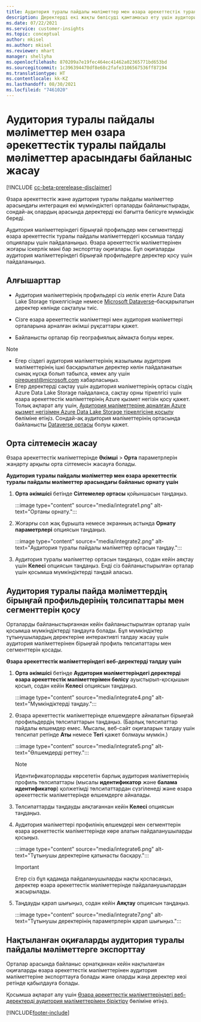 ```yaml
---
title: Аудитория туралы пайдалы мәліметтер мен өзара әрекеттестік туралы пайдалы мәліметтер арасындағы байланыс жасау
description: Деректерді екі жақты бөлісуді қамтамасыз ету үшін аудитория мен өзара түсіністік туралы пайдалы мәліметтер арасында белсенді байланыс жасаңыз.
ms.date: 07/22/2021
ms.service: customer-insights
ms.topic: conceptual
author: mkisel
ms.author: mkisel
ms.reviewer: mhart
manager: shellyha
ms.openlocfilehash: 870209a7e19fec464ec41462a02365771bd653bd
ms.sourcegitcommit: 1c396394470df8e68c2fafe3106567536ff87194
ms.translationtype: HT
ms.contentlocale: kk-KZ
ms.lasthandoff: 08/30/2021
ms.locfileid: "7461020"
---
```

# <a name="create-a-link-between-audience-insights-and-engagement-insights"></a>Аудитория туралы пайдалы мәліметтер мен өзара әрекеттестік туралы пайдалы мәліметтер арасындағы байланыс жасау

[!INCLUDE [cc-beta-prerelease-disclaimer](includes/cc-beta-prerelease-disclaimer.md)]

Өзара әрекеттестік және аудитория туралы пайдалы мәліметтер арасындағы интеграция екі мүмкіндіктегі орталарды байланыстырады, сондай-ақ олардың арасында деректерді екі бағытта бөлісуге мүмкіндік береді.

Аудитория мәліметтеріндегі бірыңғай профильдер мен сегменттерді өзара әрекеттестік туралы пайдалы мәліметтердегі қосымша талдау опциялары үшін пайдаланыңыз. Өзара әрекеттестік мәліметтерінен жоғары іскерлік мәні бар экспорттау оқиғалары. Бұл оқиғаларды аудитория мәліметтеріндегі бірыңғай профильдерге деректер қосу үшін пайдаланыңыз.

## <a name="prerequisites"></a>Алғышарттар

- Аудитория мәліметтерінің профильдері сіз иелік ететін Azure Data Lake Storage тіркелгісінде немесе [Microsoft Dataverse](/powerapps/maker/data-platform/data-platform-intro.md)&ndash;басқарылатын деректер көлінде сақталуы тиіс. 

- Сізге өзара әрекеттестік мәліметтері мен аудитория мәліметтері орталарына арналған әкімші рұқсаттары қажет.

- Байланысты орталар бір географиялық аймақта болуы керек.

> [!NOTE]
> - Егер сіздегі аудитория мәліметтерінің жазылымы аудитория мәліметтерінің ішкі басқарылатын деректер көлін пайдаланатын сынақ нұсқа болып табылса, көмек алу үшін [pirequest@microsoft.com](mailto:pirequest@microsoft.com) хабарласыңыз. 
> - Егер деректерді сақтау үшін аудитория мәліметтерінің ортасы сіздің Azure Data Lake Storage пайдаланса, сақтау орны тіркелгісі үшін өзара әрекеттестік мәліметтерінің Azure қызмет негізін қосу қажет. Толық ақпарат алу үшін, [Аудитория мәліметтеріне арналған Azure қызмет негізімен Azure Data Lake Storage тіркелгісіне қосылу](../audience-insights/connect-service-principal.md) бөліміне өтіңіз. Сондай-ақ аудитория мәліметтерінің ортасында байланысты [Dataverse ортасы](../audience-insights/get-started-paid.md) болуы қажет. 

## <a name="create-an-environment-link"></a>Орта сілтемесін жасау

Өзара әрекеттестік мәліметтерінде **Әкімші** > **Орта** параметрлерін жаңарту арқылы орта сілтемесін жасауға болады.

**Аудитория туралы пайдалы мәліметтер мен өзара әрекеттестік туралы пайдалы мәліметтер арасындағы байланыс орнату үшін**

1. **Орта әкімшісі** бетінде **Сілтемелер ортасы** қойыншасын таңдаңыз.

    :::image type="content" source="media/integrate1.png" alt-text="Ортаны орнату.":::

1. Жоғарғы сол жақ бұрышта немесе экранның астында **Орнату параметрлері** опциясын таңдаңыз.

     :::image type="content" source="media/integrate2.png" alt-text="Аудитория туралы пайдалы мәліметтер ортасын таңдау.":::

1. Аудитория туралы мәліметтер ортасын таңдаңыз, содан кейін аяқтау үшін **Келесі** опциясын таңдаңыз. Енді сіз байланыстырылған орталар үшін қосымша мүмкіндіктерді таңдай аласыз.
 
## <a name="enable-audience-insights-unified-profiles-attributes-and-segments"></a>Аудитория туралы пайда мәліметтердің бірыңғай профильдерінің төлсипаттары мен сегменттерін қосу

Орталарды байланыстырғаннан кейін байланыстырылған орталар үшін қосымша мүмкіндіктерді таңдауға болады. Бұл мүмкіндіктер тұтынушылардың деректеріне интерактивті талдау жасау үшін аудитория мәліметтерінен бірыңғай профиль төлсипаттары мен сегменттерін қосады.

**Өзара әрекеттестік мәліметтеріндегі веб-деректерді талдау үшін**

1. **Орта әкімшісі** бетінде **Аудитория мәліметтеріндегі деректерді өзара әрекеттестік мәліметтерімен бөлісу** ауыстырып-қосқышын қосып, содан кейін **Келесі** опциясын таңдаңыз.

    :::image type="content" source="media/integrate4.png" alt-text="Мүмкіндіктерді таңдау.":::

1. Өзара әрекеттестік мәліметтерінде өлшемдерге айналатын бірыңғай профильдердің төлсипаттарын таңдаңыз. (Барлық төлсипаттар пайдалы өлшемдер емес. Мысалы, веб-сайт оқиғаларын талдау үшін төлсипат ретінде **Аты** немесе **Тегі** қажет болмауы мүмкін.)

    :::image type="content" source="media/integrate5.png" alt-text="Өлшемдерді реттеу.":::

   >[!NOTE]
   > Идентификаторларды көрсететін барлық аудитория мәліметтерінің профиль төлсипаттары (мысалы **идентификатор** және **балама идентификатор**) қолжетімді төлсипаттардан сүзгіленеді және өзара әрекеттестік мәліметтерінде өлшемдерге айналады.

1. Төлсипаттарды таңдауды аяқтағаннан кейін **Келесі** опциясын таңдаңыз.
1. Аудитория мәліметтері профилінің өлшемдері мен сегменттерін өзара әрекеттестік мәліметтерінде көре алатын пайдаланушыларды қосыңыз.

    :::image type="content" source="media/integrate6.png" alt-text="Тұтынушы деректеріне қатынасты басқару.":::

   > [!IMPORTANT]
   > Егер сіз бұл қадамда пайдаланушыларды нақты қоспасаңыз, деректер өзара әрекеттестік мәліметтерінде пайдаланушылардан жасырылады.

1. Таңдауды қарап шығыңыз, содан кейін **Аяқтау** опциясын таңдаңыз.

    :::image type="content" source="media/integrate7.png" alt-text="Тұтынушы деректерінің параметрлерін қарап шығыңыз.":::

## <a name="export-refined-events-to-audience-insights"></a>Нақтыланған оқиғаларды аудитория туралы пайдалы мәліметтерге экспорттау

Орталар арасында байланыс орнатқаннан кейін нақтыланған оқиғаларды өзара әрекеттестік мәліметтерінен аудитория мәліметтеріне экспорттауға болады және оларды жаңа деректер көзі ретінде қабылдауға болады. 

Қосымша ақпарат алу үшін [Өзара әрекеттестік мәліметтеріндегі веб-деректерді аудитория мәліметтерімен біріктіру](../audience-insights/integrate-engagement-insights.md) бөліміне өтіңіз.

<!--
## Share engagement insights refined events with audience insights

After you create a link between environments, a new option becomes available for you to share [refined events](refined-events.md) with audience insights.

Consider the following when creating refined events for audience insights: 

- Provide a meaningful name for the refined event. It will be used as an activity name in audience insights.
- Select at least the following properties to create an activity in audience insights: 
    - Signal.Action.Name indicates the activity details.
    - Signal.User.Id maps with the customer ID.
    - Signal.View.Uri is a web address as a basis for segments or measures.
    - Signal.Export.Id is a primary key for events.
    - Signal.Timestamp determines the date and time for the activity.

To share refined events:

1. From the engagement insights menu, select **Data** and then select the **Events** tab.
2. On the **Action** menu, select **Share as activity**.

    :::image type="content" source="media/integrate8.png" alt-text="Data shared events settings.":::

3. You can view and stop actively shared events on the **Export and Sharing** tab.
4. -- per Michael K, we need a mock here (Mukesh needs to update to reflect what happens in AUI once a user shares a refined event (i.e. no longer AUI, data wrangler needs to go discover data in the storage, the shared event is available as a DS and entity, correct?)

### Attach refined events shared as activities to unified profiles in audience insights

You can bring customer web activity data from engagement insights into audience insights. In addition to transactional, demographic, or behavioral data, you can view activities on the web in unified customer profiles. You can then use these profiles to get insights such as segments, measures, and predictions for audience activation.

Follow the steps in [data unification](../audience-insights/data-unification.md) to map, match, and merge website authentication information to unified profiles in audience insights.

You can also share refined events that are now available in audience insights, identified as data sources and entities. 

Next, you can relate event data from engagement insights as unified activities in customer profiles.

### Relate refined event data as an activity of a customer profile

After unifying the data, you can configure the activity for the customer profile. For more information, go to [Customer activities](../audience-insights/activities.md).

:::image type="content" source="media/web-event-activity.png" alt-text="Activities page with expanded Edit activity pane.":::

Next, configure the new activity by using mapping elements: 

- **Primary Key**: Signal.Export.Id, a unique ID that is available for every event record in engagement insights. This property is automatically generated.

- **Timestamp**: Signal.Timestamp in the event property.

- **Event**: Signal.Name, the event name that you want to track.

- **Web address**: Signal.View.Uri that refers to the URI of the page that created the event.

- **Details**: Signal.Action.Name to represent the information to associate with the event. The selected property in this case indicates that the event is for email promotion.

- **Activity type**: In this example, we choose the existing activity type WebLog. This selection is a useful filter option to run prediction models or create segments based on this activity type.

- **Set up relationship**: This important setting ties the activity to existing customer profiles. **Signal.User.Id** is the identifier configured in the SDK to be collected. It relates to the user ID in other data sources that are configured in audience insights. 

This example configures the relationship between Signal.User.Id and RetailCustomers:CustomerRetailId, which is the primary key that was identified in the map step of the data unification process.

After processing the activities, you can review customer records and open a customer card to see activities from engagement insights in the timeline. 

> [!TIP]
> To find a customer ID that has an engagement insights activity, go to **Entities** and preview the data for the UnifiedActivity entity. **ActivityTypeDisplay = WebLog** contains the engagement insights activity configured in the preceding example. Copy the customer ID for one of those records and search<!--note from editor: Edit okay? I couldn't quite follow this.-- > for that ID on the **Customers** page.

--> 

[!INCLUDE[footer-include](../includes/footer-banner.md)]
